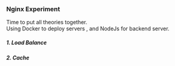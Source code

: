 ### Nginx Experiment  
Time to put all theories together.  
Using Docker to deploy servers , and NodeJs for backend server.  

##### 1. Load Balance  
##### 2. Cache  
